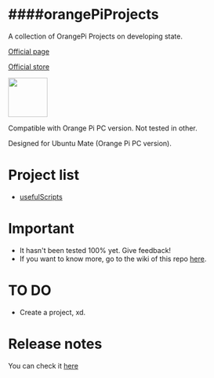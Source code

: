 ####orangePiProjects
=============================================
A collection of OrangePi Projects on developing state.

[Official page](http://www.orangepi.org)

[Official store](http://es.aliexpress.com/store/1553371)

<img src="http://d2brer6wwumtdu.cloudfront.net/wp-content/uploads/2015/09/01183039/orange-pi-pc.jpg" width="80">

Compatible with Orange Pi PC version. Not tested in other.

Designed for Ubuntu Mate (Orange Pi PC version).

Project list
=============================================
* [usefulScripts](https://github.com/adgellida/orangePiProjects/tree/master/usefulScripts)

Important
=============================================
* It hasn't been tested 100% yet. Give feedback!
* If you want to know more, go to the wiki of this repo [here](https://github.com/adgellida/orangePiProjects/wiki).

TO DO
=============================================
* Create a project, xd.

Release notes
=============================================
You can check it [here](https://github.com/adgellida/orangePiProjects/releases)
